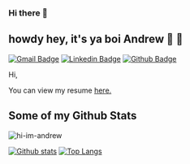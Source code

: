 ### Hi there 👋

<!--
**hi-im-andrew/hi-im-andrew** is a ✨ _special_ ✨ repository because its `README.md` (this file) appears on your GitHub profile.

Here are some ideas to get you started:

- 🔭 I’m currently working on ...
- 🌱 I’m currently learning ...
- 👯 I’m looking to collaborate on ...
- 🤔 I’m looking for help with ...
- 💬 Ask me about ...
- 📫 How to reach me: ...
- 😄 Pronouns: ...
- ⚡ Fun fact: ...
-->

## howdy hey, it's ya boi Andrew 🥶 🍦
[![Gmail Badge](https://img.shields.io/badge/-andrew.mh.le@gmail.com-c14438?style=flat&logo=Gmail&logoColor=white&link=mailto:andrew.mh.le@gmail.com)](mailto:andrew.mh.le@gmail.com) 
[![Linkedin Badge](https://img.shields.io/badge/-https://www.linkedin.com/in/hi-im-andrew/-0072b1?style=flat&logo=Linkedin&logoColor=white&link=https://www.linkedin.com/in/https://www.linkedin.com/in/hi-im-andrew//)](https://www.linkedin.com/in/https://www.linkedin.com/in/hi-im-andrew//) [![Github Badge](https://img.shields.io/badge/-hi-im-andrew-grey?style=flat&logo=github&logoColor=white&link=https://github.com/hi-im-andrew/)](https://www.github.com/hi-im-andrew/) <p align='left'>Hi, </p><p align='left'> You can view my resume <a href='https://docs.google.com/document/d/1ii6YTofe5sXvy5EDEXRIv_5xJ1oF9xgeHri1t6YiUCE/edit?usp=sharing ' target=_blank><u>here</u>.</a></p>
## Some of my Github Stats
<p align=left> <img src=https://komarev.com/ghpvc/?username=hi-im-andrew alt=hi-im-andrew /> </p>

[![Github stats](https://github-readme-stats.vercel.app/api?username=hi-im-andrew&show_icons=true&include_all_commits=true)](https://github.com/hi-im-andrew/github-readme-stats)
[![Top Langs](https://github-readme-stats.vercel.app/api/top-langs/?username=hi-im-andrew&layout=compact)](https://github.com/hi-im-andrew/github-readme-stats)
